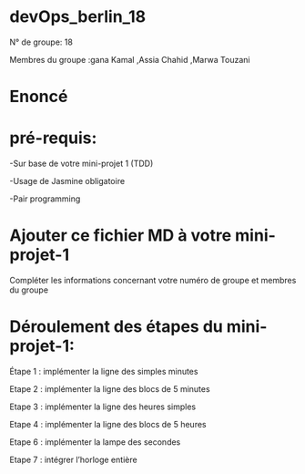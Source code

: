 # devOps_berlin_18
N° de groupe: 18

Membres du groupe :gana Kamal ,Assia Chahid ,Marwa Touzani
# Enoncé
# pré-requis:
-Sur base de votre mini-projet 1 (TDD)

-Usage de Jasmine obligatoire

-Pair programming

# Ajouter ce fichier MD à votre mini-projet-1
Compléter les informations concernant votre numéro de groupe et membres du groupe
# Déroulement des étapes du mini-projet-1:
Étape 1 : implémenter la ligne des simples minutes

Etape 2 : implémenter la ligne des blocs de 5 minutes

Etape 3 : implémenter la ligne des heures simples

Etape 4 : implémenter la ligne des blocs de 5 heures

Etape 6 : implémenter la lampe des secondes

Etape 7 : intégrer l’horloge entière
